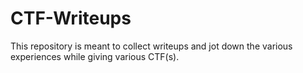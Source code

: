 # CTF-Writeups
This repository is meant to collect writeups and jot down the various experiences while giving various CTF(s).

